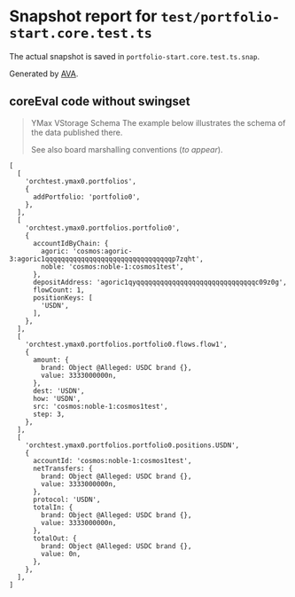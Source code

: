 # Snapshot report for `test/portfolio-start.core.test.ts`

The actual snapshot is saved in `portfolio-start.core.test.ts.snap`.

Generated by [AVA](https://avajs.dev).

## coreEval code without swingset

> YMax VStorage Schema
> The example below illustrates the schema of the data published there.
> 
> See also board marshalling conventions (_to appear_).

    [
      [
        'orchtest.ymax0.portfolios',
        {
          addPortfolio: 'portfolio0',
        },
      ],
      [
        'orchtest.ymax0.portfolios.portfolio0',
        {
          accountIdByChain: {
            agoric: 'cosmos:agoric-3:agoric1qqqqqqqqqqqqqqqqqqqqqqqqqqqqqqqqp7zqht',
            noble: 'cosmos:noble-1:cosmos1test',
          },
          depositAddress: 'agoric1qyqqqqqqqqqqqqqqqqqqqqqqqqqqqqqqc09z0g',
          flowCount: 1,
          positionKeys: [
            'USDN',
          ],
        },
      ],
      [
        'orchtest.ymax0.portfolios.portfolio0.flows.flow1',
        {
          amount: {
            brand: Object @Alleged: USDC brand {},
            value: 3333000000n,
          },
          dest: 'USDN',
          how: 'USDN',
          src: 'cosmos:noble-1:cosmos1test',
          step: 3,
        },
      ],
      [
        'orchtest.ymax0.portfolios.portfolio0.positions.USDN',
        {
          accountId: 'cosmos:noble-1:cosmos1test',
          netTransfers: {
            brand: Object @Alleged: USDC brand {},
            value: 3333000000n,
          },
          protocol: 'USDN',
          totalIn: {
            brand: Object @Alleged: USDC brand {},
            value: 3333000000n,
          },
          totalOut: {
            brand: Object @Alleged: USDC brand {},
            value: 0n,
          },
        },
      ],
    ]
